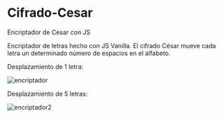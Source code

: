 # Cifrado-Cesar
Encriptador de Cesar con JS

Encriptador de letras hecho con JS Vanilla. 
El cifrado César mueve cada letra un determinado número de espacios en el alfabeto.

Desplazamiento de 1 letra:

![encriptador](https://user-images.githubusercontent.com/86804019/155415864-b4fc18e6-f95b-46e1-8505-07c96d802975.gif)

Desplazamiento de 5 letras:

![encriptador2](https://user-images.githubusercontent.com/86804019/155416704-d5d4f9d8-578c-43bb-a062-254fceb5c3ca.gif)
